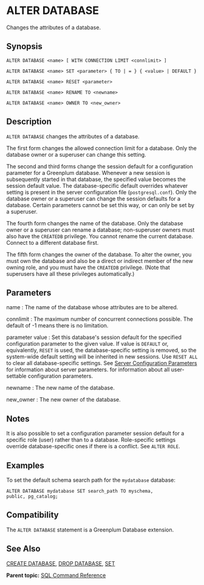 # ALTER DATABASE 

Changes the attributes of a database.

## Synopsis 

``` {#sql_command_synopsis}
ALTER DATABASE <name> [ WITH CONNECTION LIMIT <connlimit> ]

ALTER DATABASE <name> SET <parameter> { TO | = } { <value> | DEFAULT }

ALTER DATABASE <name> RESET <parameter>

ALTER DATABASE <name> RENAME TO <newname>

ALTER DATABASE <name> OWNER TO <new_owner>
```

## Description 

`ALTER DATABASE` changes the attributes of a database.

The first form changes the allowed connection limit for a database. Only the database owner or a superuser can change this setting.

The second and third forms change the session default for a configuration parameter for a Greenplum database. Whenever a new session is subsequently started in that database, the specified value becomes the session default value. The database-specific default overrides whatever setting is present in the server configuration file \(`postgresql.conf`\). Only the database owner or a superuser can change the session defaults for a database. Certain parameters cannot be set this way, or can only be set by a superuser.

The fourth form changes the name of the database. Only the database owner or a superuser can rename a database; non-superuser owners must also have the `CREATEDB` privilege. You cannot rename the current database. Connect to a different database first.

The fifth form changes the owner of the database. To alter the owner, you must own the database and also be a direct or indirect member of the new owning role, and you must have the `CREATEDB` privilege. \(Note that superusers have all these privileges automatically.\)

## Parameters 

name
:   The name of the database whose attributes are to be altered.

connlimit
:   The maximum number of concurrent connections possible. The default of -1 means there is no limitation.

parameter value
:   Set this database's session default for the specified configuration parameter to the given value. If value is `DEFAULT` or, equivalently, `RESET` is used, the database-specific setting is removed, so the system-wide default setting will be inherited in new sessions. Use `RESET ALL` to clear all database-specific settings. See [Server Configuration Parameters](../config_params/guc_config.html) for information about server parameters. for information about all user-settable configuration parameters.

newname
:   The new name of the database.

new\_owner
:   The new owner of the database.

## Notes 

It is also possible to set a configuration parameter session default for a specific role \(user\) rather than to a database. Role-specific settings override database-specific ones if there is a conflict. See `ALTER ROLE`.

## Examples 

To set the default schema search path for the `mydatabase` database:

```
ALTER DATABASE mydatabase SET search_path TO myschema, 
public, pg_catalog;
```

## Compatibility 

The `ALTER DATABASE` statement is a Greenplum Database extension.

## See Also 

[CREATE DATABASE](CREATE_DATABASE.html), [DROP DATABASE](DROP_DATABASE.html), [SET](SET.html)

**Parent topic:** [SQL Command Reference](../sql_commands/sql_ref.html)

